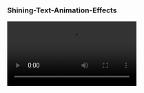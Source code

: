 ### Shining-Text-Animation-Effects

![Information](https://github.com/Triga-Vladimir/Shining-Text-Animation-Effects/blob/main/info.mp4)
